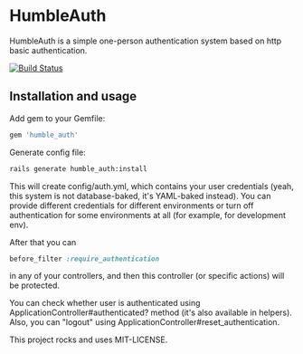 # HumbleAuth

HumbleAuth is a simple one-person authentication system based on http basic authentication.

[![Build Status](https://secure.travis-ci.org/fxposter/humble_auth.png)](http://travis-ci.org/fxposter/humble_auth)

## Installation and usage

Add gem to your Gemfile:

```ruby
gem 'humble_auth'
```


Generate config file:

```bash
rails generate humble_auth:install
```


This will create config/auth.yml, which contains your user credentials (yeah, this system is not database-baked, it's YAML-baked instead).
You can provide different credentials for different environments or turn off authentication for some environments at all (for example, for development env).

After that you can

```ruby
before_filter :require_authentication
```


in any of your controllers, and then this controller (or specific actions) will be protected.

You can check whether user is authenticated using ApplicationController#authenticated? method (it's also available in helpers).
Also, you can "logout" using ApplicationController#reset_authentication.

This project rocks and uses MIT-LICENSE.
